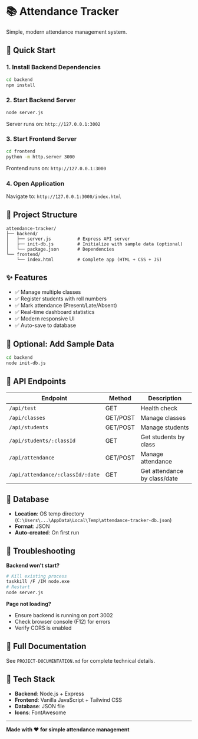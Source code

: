 # 📚 Attendance Tracker

Simple, modern attendance management system.

## 🚀 Quick Start

### 1. Install Backend Dependencies
```bash
cd backend
npm install
```

### 2. Start Backend Server
```bash
node server.js
```
Server runs on: `http://127.0.0.1:3002`

### 3. Start Frontend Server
```bash
cd frontend
python -m http.server 3000
```
Frontend runs on: `http://127.0.0.1:3000`

### 4. Open Application
Navigate to: `http://127.0.0.1:3000/index.html`

## 📁 Project Structure

```
attendance-tracker/
├── backend/
│   ├── server.js          # Express API server
│   ├── init-db.js         # Initialize with sample data (optional)
│   └── package.json       # Dependencies
└── frontend/
    └── index.html         # Complete app (HTML + CSS + JS)
```

## ✨ Features

- ✅ Manage multiple classes
- ✅ Register students with roll numbers
- ✅ Mark attendance (Present/Late/Absent)
- ✅ Real-time dashboard statistics
- ✅ Modern responsive UI
- ✅ Auto-save to database

## 🔧 Optional: Add Sample Data

```bash
cd backend
node init-db.js
```

## 📝 API Endpoints

| Endpoint | Method | Description |
|----------|--------|-------------|
| `/api/test` | GET | Health check |
| `/api/classes` | GET/POST | Manage classes |
| `/api/students` | GET/POST | Manage students |
| `/api/students/:classId` | GET | Get students by class |
| `/api/attendance` | GET/POST | Manage attendance |
| `/api/attendance/:classId/:date` | GET | Get attendance by class/date |

## 💾 Database

- **Location**: OS temp directory (`C:\Users\...\AppData\Local\Temp\attendance-tracker-db.json`)
- **Format**: JSON
- **Auto-created**: On first run

## 🐛 Troubleshooting

**Backend won't start?**
```bash
# Kill existing process
taskkill /F /IM node.exe
# Restart
node server.js
```

**Page not loading?**
- Ensure backend is running on port 3002
- Check browser console (F12) for errors
- Verify CORS is enabled

## 📖 Full Documentation

See `PROJECT-DOCUMENTATION.md` for complete technical details.

## 🎯 Tech Stack

- **Backend**: Node.js + Express
- **Frontend**: Vanilla JavaScript + Tailwind CSS
- **Database**: JSON file
- **Icons**: FontAwesome

---

**Made with ❤️ for simple attendance management**
